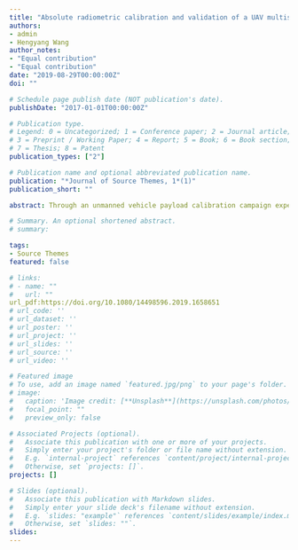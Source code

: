 ```yaml
---
title: "Absolute radiometric calibration and validation of a UAV multispectral sensor: a comparison between the irradiance-based method and reflectance-based method"
authors:
- admin
- Hengyang Wang
author_notes:
- "Equal contribution"
- "Equal contribution"
date: "2019-08-29T00:00:00Z"
doi: ""

# Schedule page publish date (NOT publication's date).
publishDate: "2017-01-01T00:00:00Z"

# Publication type.
# Legend: 0 = Uncategorized; 1 = Conference paper; 2 = Journal article;
# 3 = Preprint / Working Paper; 4 = Report; 5 = Book; 6 = Book section;
# 7 = Thesis; 8 = Patent
publication_types: ["2"]

# Publication name and optional abbreviated publication name.
publication: "*Journal of Source Themes, 1*(1)"
publication_short: ""

abstract: Through an unmanned vehicle payload calibration campaign experiments, both reflectance-based and irradiance-based methods are used to calibrate multispectral sensor. The results show that both methods achieved good linear relationships between the digital numbers and apparent radiances (R2 > 0.99). Validation results demonstrated the relative error between the radiometric calibration and radiative transfer calculation ranged from 0.91% to 21.05%. The error analysis suggested that the irradiance-based method is less sensitive to aerosol parameters. However, the relative differences between these two methods are small under low aerosol loading conditions, suggesting the irradiance-based method may be a good option with some improvements.

# Summary. An optional shortened abstract.
# summary: 

tags:
- Source Themes
featured: false

# links:
# - name: ""
#   url: ""
url_pdf:https://doi.org/10.1080/14498596.2019.1658651
# url_code: ''
# url_dataset: ''
# url_poster: ''
# url_project: ''
# url_slides: ''
# url_source: ''
# url_video: ''

# Featured image
# To use, add an image named `featured.jpg/png` to your page's folder. 
# image:
#   caption: 'Image credit: [**Unsplash**](https://unsplash.com/photos/jdD8gXaTZsc)'
#   focal_point: ""
#   preview_only: false

# Associated Projects (optional).
#   Associate this publication with one or more of your projects.
#   Simply enter your project's folder or file name without extension.
#   E.g. `internal-project` references `content/project/internal-project/index.md`.
#   Otherwise, set `projects: []`.
projects: []

# Slides (optional).
#   Associate this publication with Markdown slides.
#   Simply enter your slide deck's filename without extension.
#   E.g. `slides: "example"` references `content/slides/example/index.md`.
#   Otherwise, set `slides: ""`.
slides:
---
```


